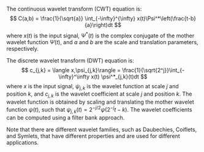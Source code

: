 The continuous wavelet transform (CWT) equation is:
$$
C(a,b) = \frac{1}{\sqrt{a}} \int_{-\infty}^{\infty} x(t)\Psi^*\left(\frac{t-b}{a}\right)dt
$$
where $x(t)$ is the input signal, $\Psi^*(t)$ is the complex conjugate of the mother wavelet function $\Psi(t)$, and $a$ and $b$ are the scale and translation parameters, respectively.

The discrete wavelet transform (DWT) equation is:
$$
c_{j,k} = \langle x,\psi_{j,k}\rangle = \frac{1}{\sqrt{2^j}}\int_{-\infty}^\infty x(t) \psi^*_{j,k}(t)dt
$$
where $x$ is the input signal, $\psi_{j,k}$ is the wavelet function at scale $j$ and position $k$, and $c_{j,k}$ is the wavelet coefficient at scale $j$ and position $k$. The wavelet function is obtained by scaling and translating the mother wavelet function $\psi(t)$, such that $\psi_{j,k}(t) = 2^{-j/2} \psi\left(2^{-j}t - k\right)$. The wavelet coefficients can be computed using a filter bank approach.

Note that there are different wavelet families, such as Daubechies, Coiflets, and Symlets, that have different properties and are used for different applications.